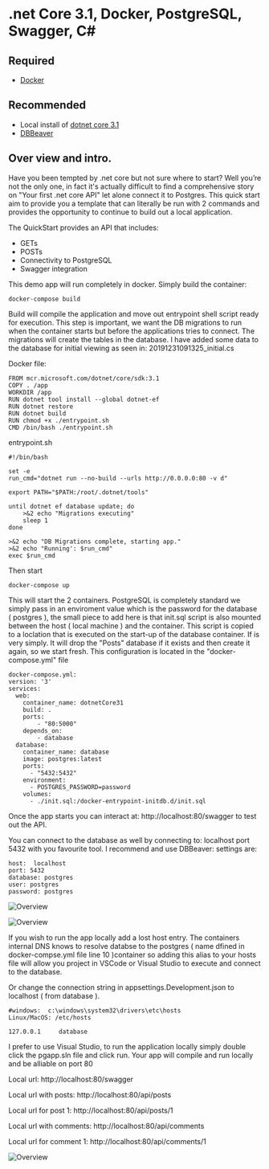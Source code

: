 # .net Core 3.1, Docker, PostgreSQL, Swagger, C#

## Required
- [Docker](https://www.docker.com/) 

## Recommended
- Local install of [dotnet core 3.1](https://dotnet.microsoft.com/download/dotnet-core/3.1)
- [DBBeaver](https://dbeaver.io/) 

## Over view and intro.

Have you been tempted by .net core but not sure where to start?  Well you’re not the only one, in fact it's actually difficult to find a comprehensive story on "Your first .net core API" let alone connect it to Postgres.  This quick start aim to provide you a template that can literally be run with 2 commands and provides the opportunity to continue to build out a local application.

The QuickStart  provides an API that includes:

- GETs
- POSTs
- Connectivity to PostgreSQL
- Swagger integration

This demo app will run completely in docker.  Simply build the container:

```
docker-compose build
```
Build will compile the application and move out entrypoint shell script ready for execution.  This step is important, we want the DB migrations to run when the container starts but before the applications tries to connect.  The migrations will create the tables in the database.  I have added some data to the database for initial viewing as seen in: 20191231091325_initial.cs

Docker file:
```
FROM mcr.microsoft.com/dotnet/core/sdk:3.1
COPY . /app
WORKDIR /app
RUN dotnet tool install --global dotnet-ef
RUN dotnet restore
RUN dotnet build
RUN chmod +x ./entrypoint.sh
CMD /bin/bash ./entrypoint.sh
```

entrypoint.sh
```
#!/bin/bash

set -e
run_cmd="dotnet run --no-build --urls http://0.0.0.0:80 -v d"

export PATH="$PATH:/root/.dotnet/tools"

until dotnet ef database update; do
    >&2 echo "Migrations executing"
    sleep 1
done

>&2 echo "DB Migrations complete, starting app."
>&2 echo "Running': $run_cmd"
exec $run_cmd
```

Then start
```
docker-compose up
```
This will start the 2 containers.  PostgreSQL is completely standard we simply pass in an enviroment value which is the password for the database ( postgres ), the small piece to add here is that init.sql script is also mounted between the host ( local machine ) and the container.  This script is copied to a loclation that is executed on the start-up of the database container.  If is very simply.  It will drop the "Posts" database if it exists and then create it again, so we start fresh.  This configuration is located in the "docker-compose.yml" file

```
docker-compose.yml:
version: '3'
services:
  web:
    container_name: dotnetCore31
    build: .
    ports:
        - "80:5000"
    depends_on:
        - database
  database:
    container_name: database
    image: postgres:latest
    ports: 
      - "5432:5432"
    environment:
      - POSTGRES_PASSWORD=password
    volumes:
      - ./init.sql:/docker-entrypoint-initdb.d/init.sql
```

Once the app starts you can interact at:  http://localhost:80/swagger to test out the API.

You can connect to the database as well by connecting to:  localhost port 5432 with you favourite tool.  I recommend and use DBBeaver: settings are:

```
host:  localhost
port: 5432
database: postgres
user: postgres
password: postgres
```

![Overview](https://raw.githubusercontent.com/kukielp/dotnetcore31quickstart/master/pg-1.png "Overview")

![Overview](https://raw.githubusercontent.com/kukielp/dotnetcore31quickstart/master/pg-2.png "Overview")

If you wish to run the app locally add a lost host entry.  The containers internal DNS knows to resolve databse to the postgres ( name dfined in docker-compse.yml file line 10 )container so adding this alias to your hosts file will allow you project in VSCode or Visual Studio to execute and connect to the database.

Or change the connection string in appsettings.Development.json to localhost ( from database ).

```
#windows:  c:\windows\system32\drivers\etc\hosts
Linux/MacOS: /etc/hosts

127.0.0.1     database
````

I prefer to use Visual Studio, to run the application locally simply double click the pgapp.sln file and click run.  Your app will compile and run locally and be alliable on port 80

Local url:  http://localhost:80/swagger 

Local url with posts:  http://localhost:80/api/posts

Local url for post 1:  http://localhost:80/api/posts/1

Local url with comments: http://localhost:80/api/comments

Local url for comment 1: http://localhost:80/api/comments/1


![Overview](https://raw.githubusercontent.com/kukielp/dotnetcore31quickstart/master/overview.png "Overview")